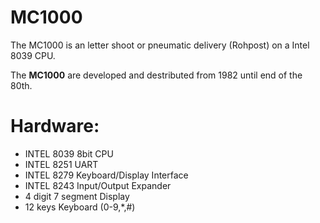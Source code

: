 # MC1000

The MC1000 is an letter shoot or pneumatic delivery (Rohpost) on a Intel 8039 CPU.

The **MC1000** are developed and destributed from 1982 until end of the 80th.

# Hardware:

- INTEL 8039 8bit CPU
- INTEL 8251 UART
- INTEL 8279 Keyboard/Display Interface
- INTEL 8243 Input/Output Expander
- 4 digit 7 segment Display
- 12 keys Keyboard (0-9,*,#)

